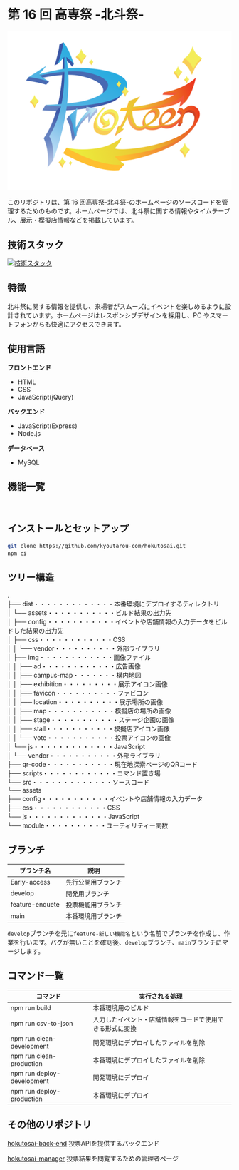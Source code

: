 # 第 16 回 高専祭 -北斗祭-

![ロゴ](./dist/assets/img/hokutosai-logo.png)

このリポジトリは、第 16 回高専祭-北斗祭-のホームページのソースコードを管理するためのものです。ホームページでは、北斗祭に関する情報やタイムテーブル、展示・模擬店情報などを掲載しています。

## 技術スタック

[![技術スタック](https://skillicons.dev/icons?i=html,css,js,npm,webpack,python)](https://skillicons.dev)

## 特徴

北斗祭に関する情報を提供し、来場者がスムーズにイベントを楽しめるように設計されています。ホームページはレスポンシブデザインを採用し、PC やスマートフォンからも快適にアクセスできます。

## 使用言語

**フロントエンド**

-   HTML
-   CSS
-   JavaScript(jQuery)

**バックエンド**

-   JavaScript(Express)
-   Node.js

**データベース**

-   MySQL

## 機能一覧

<div align="center">
    <img src="./dist/assets/img/screen.png" alt="">
</div>

## インストールとセットアップ

```bash
git clone https://github.com/kyoutarou-com/hokutosai.git
npm ci
```

## ツリー構造

.</br>
├── dist・・・・・・・・・・・・・本番環境にデプロイするディレクトリ</br>
│   └── assets・・・・・・・・・・・ビルド結果の出力先</br>
│       ├── config・・・・・・・・・・・イベントや店舗情報の入力データをビルドした結果の出力先</br>
│       ├── css・・・・・・・・・・・・CSS</br>
│       │   └── vendor・・・・・・・・・・外部ライブラリ</br>
│       ├── img・・・・・・・・・・・・画像ファイル</br>
│       │   ├── ad・・・・・・・・・・・・広告画像</br>
│       │   ├── campus-map・・・・・・・構内地図</br>
│       │   ├── exhibition・・・・・・・・・展示アイコン画像</br>
│       │   ├── favicon・・・・・・・・・・ファビコン</br>
│       │   ├── location・・・・・・・・・・展示場所の画像</br>
│       │   ├── map・・・・・・・・・・・模擬店の場所の画像</br>
│       │   ├── stage・・・・・・・・・・・ステージ企画の画像</br>
│       │   ├── stall・・・・・・・・・・・模擬店アイコン画像</br>
│       │   └── vote・・・・・・・・・・・投票アイコンの画像</br>
│       └── js・・・・・・・・・・・・・JavaScript</br>
│           └── vendor・・・・・・・・・・・外部ライブラリ</br>
├── qr-code・・・・・・・・・・・現在地探索ページのQRコード</br>
├── scripts・・・・・・・・・・・・コマンド置き場</br>
└── src・・・・・・・・・・・・・ソースコード</br>
    └── assets</br>
        ├── config・・・・・・・・・・・イベントや店舗情報の入力データ</br>
        ├── css・・・・・・・・・・・・CSS</span></br>
        └── js・・・・・・・・・・・・・JavaScript</br>
            └── module・・・・・・・・・・ユーティリティー関数</br>

## ブランチ

| ブランチ名      | 説明               |
| --------------- | ------------------ |
| Early-access    | 先行公開用ブランチ |
| develop         | 開発用ブランチ     |
| feature-enquete | 投票機能用ブランチ |
| main            | 本番環境用ブランチ |

`develop`ブランチを元に`feature-新しい機能名`という名前でブランチを作成し、作業を行います。バグが無いことを確認後、`develop`ブランチ、`main`ブランチにマージします。

## コマンド一覧

| コマンド                   | 実行される処理                                           |
| -------------------------- | -------------------------------------------------------- |
| npm run build              | 本番環境用のビルド                                       |
| npm run csv-to-json        | 入力したイベント・店舗情報をコードで使用できる形式に変換 |
| npm run clean-development  | 開発環境にデプロイしたファイルを削除                     |
| npm run clean-production   | 本番環境にデプロイしたファイルを削除                     |
| npm run deploy-development | 開発環境にデプロイ                                       |
| npm run deploy-production  | 本番環境にデプロイ                                       |

## その他のリポジトリ

[hokutosai-back-end](https://github.com/mako0523/hokutosai-back-end.git)
投票APIを提供するバックエンド

[hokutosai-manager](https://github.com/mako0523/hokutosai-manager.git)
投票結果を閲覧するための管理者ページ

